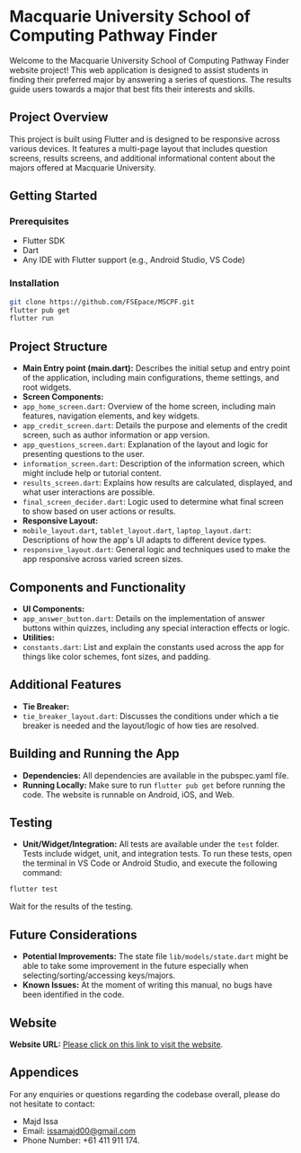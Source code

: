 # Macquarie University School of Computing Pathway Finder

Welcome to the Macquarie University School of Computing Pathway Finder website project! This web application is designed to assist students in finding their preferred major by answering a series of questions. The results guide users towards a major that best fits their interests and skills.

## Project Overview

This project is built using Flutter and is designed to be responsive across various devices. It features a multi-page layout that includes question screens, results screens, and additional informational content about the majors offered at Macquarie University.

## Getting Started

### Prerequisites

- Flutter SDK
- Dart
- Any IDE with Flutter support (e.g., Android Studio, VS Code)

### Installation
```bash
git clone https://github.com/FSEpace/MSCPF.git
flutter pub get
flutter run
```   


## Project Structure

- **Main Entry point (main.dart):** Describes the initial setup and entry point of the application, including main configurations, theme settings, and root widgets.
- **Screen Components:**
- `app_home_screen.dart`: Overview of the home screen, including main features, navigation elements, and key widgets.
- `app_credit_screen.dart`: Details the purpose and elements of the credit screen, such as author information or app version.
- `app_questions_screen.dart`: Explanation of the layout and logic for presenting questions to the user.
- `information_screen.dart`: Description of the information screen, which might include help or tutorial content.
- `results_screen.dart`: Explains how results are calculated, displayed, and what user interactions are possible.
- `final_screen_decider.dart`: Logic used to determine what final screen to show based on user actions or results.
- **Responsive Layout:**
- `mobile_layout.dart`, `tablet_layout.dart`, `laptop_layout.dart`: Descriptions of how the app's UI adapts to different device types.
- `responsive_layout.dart`: General logic and techniques used to make the app responsive across varied screen sizes.

## Components and Functionality

- **UI Components:**
- `app_answer_button.dart`: Details on the implementation of answer buttons within quizzes, including any special interaction effects or logic.
- **Utilities:**
- `constants.dart`: List and explain the constants used across the app for things like color schemes, font sizes, and padding.

## Additional Features

- **Tie Breaker:**
- `tie_breaker_layout.dart`: Discusses the conditions under which a tie breaker is needed and the layout/logic of how ties are resolved.

## Building and Running the App

- **Dependencies:** All dependencies are available in the pubspec.yaml file.
- **Running Locally:** Make sure to run `flutter pub get` before running the code. The website is runnable on Android, iOS, and Web.

## Testing

- **Unit/Widget/Integration:** All tests are available under the `test` folder. Tests include widget, unit, and integration tests. To run these tests, open the terminal in VS Code or Android Studio, and execute the following command:

```bash
flutter test
```

Wait for the results of the testing.

## Future Considerations

- **Potential Improvements:** The state file `lib/models/state.dart` might be able to take some improvement in the future especially when selecting/sorting/accessing keys/majors.
- **Known Issues:** At the moment of writing this manual, no bugs have been identified in the code.

## Website

**Website URL:** [Please click on this link to visit the website](https://mscpf-16ea7.web.app).

## Appendices

For any enquiries or questions regarding the codebase overall, please do not hesitate to contact:
- Majd Issa
- Email: issamajd00@gmail.com
- Phone Number: +61 411 911 174.
